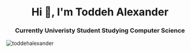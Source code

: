 

<!--
**toddehalexander/toddehalexander** is a ✨ _special_ ✨ repository because its `README.md` (this file) appears on your GitHub profile.

Here are some ideas to get you started:

- 🔭 I’m currently working on ...
- 🌱 I’m currently learning ...
- 👯 I’m looking to collaborate on ...
- 🤔 I’m looking for help with ...
- 💬 Ask me about ...
- 📫 How to reach me: ...
- 😄 Pronouns: ...
- ⚡ Fun fact: ...
-->

<h1 align="center">Hi 👋, I'm Toddeh Alexander</h1>
<h3 align="center">Currently Univeristy Student Studying Computer Science </h3>


<p><img align="center" src="https://github-readme-stats.vercel.app/api/top-langs?username=toddehalexander&show_icons=true&theme=dark&locale=en&layout=compact" alt="toddehalexander" /></p>

